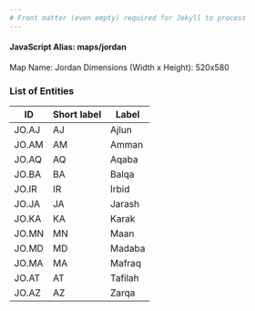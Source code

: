 ```yaml
---
# Front matter (even empty) required for Jekyll to process
---
```


#### JavaScript Alias: maps/jordan

Map Name: Jordan
Dimensions (Width x Height): 520x580





### List of Entities

ID | Short label | Label
---|---|---|
JO.AJ|AJ|Ajlun
JO.AM|AM|Amman
JO.AQ|AQ|Aqaba
JO.BA|BA|Balqa
JO.IR|IR|Irbid
JO.JA|JA|Jarash
JO.KA|KA|Karak
JO.MN|MN|Maan
JO.MD|MD|Madaba
JO.MA|MA|Mafraq
JO.AT|AT|Tafilah
JO.AZ|AZ|Zarqa

